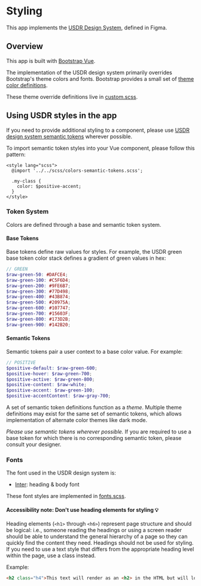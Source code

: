 # Styling

This app implements the [USDR Design System](https://www.figma.com/file/HWu4iIjcoX2txuN543qzIB/USDR-Design-System?type=design&node-id=101%3A167&mode=design&t=8mml86X91f9FzVAE-1), defined in Figma.

## Overview

This app is built with [Bootstrap Vue](https://bootstrap-vue.org/).

The implementation of the USDR design system primarily overrides Bootstrap's
theme colors and fonts.
Bootstrap provides a small set of [theme color definitions](https://getbootstrap.com/docs/5.0/customize/css-variables/#root-variables).

These theme override definitions live in [custom.scss](../packages/client/scss/custom.scss).

## Using USDR styles in the app

If you need to provide additional styling to a component, please use [USDR design system semantic tokens](../packages/client/scss/colors-semantic-tokens.scss) wherever possible.

To import semantic token styles into your Vue component, please follow this pattern:
```vue
<style lang="scss">
  @import '../../scss/colors-semantic-tokens.scss';

  .my-class {
    color: $positive-accent;
  }
</style>
```

### Token System
Colors are defined through a base and semantic token system.

#### Base Tokens
Base tokens define raw values for styles.
For example, the USDR green base token color stack defines a gradient of green values in hex:
```scss
// GREEN
$raw-green-50: #DAFCE4;
$raw-green-100: #C5F6D4;
$raw-green-200: #9FE6B7;
$raw-green-300: #77D498;
$raw-green-400: #43B874;
$raw-green-500: #20975A;
$raw-green-600: #107747;
$raw-green-700: #15603F;
$raw-green-800: #173D2B;
$raw-green-900: #142B20;
```

#### Semantic Tokens
Semantic tokens pair a user context to a base color value. For example:
```scss
// POSITIVE
$positive-default: $raw-green-600;
$positive-hover: $raw-green-700;
$positive-active: $raw-green-800;
$positive-content: $raw-white;
$positive-accent: $raw-green-100;
$positive-accentContent: $raw-gray-700;
```

A set of semantic token definitions function as a *theme*.
Multiple theme definitions may exist for the same set of semantic tokens,
 which allows implementation of alternate color themes like dark mode.

*Please use semantic tokens wherever possible.*
If you are required to use a base token for which there is no corresponding semantic token, please consult your designer.

### Fonts

The font used in the USDR design system is:
- [Inter](https://fonts.google.com/specimen/Inter): heading & body font

These font styles are implemented in [fonts.scss](../packages/client/scss/fonts.scss).

#### Accessibility note: Don't use heading elements for styling 💡
Heading elements (`<h1>` through `<h6>`) represent page structure and should be logical: i.e., someone reading the headings or using a screen reader should be able to understand the general hierarchy of a page so they can quickly find the content they need. Headings should not be used for styling. If you need to use a text style that differs from the appropriate heading level within the page, use a class instead.

Example:
``` html
<h2 class="h4">This text will render as an <h2> in the HTML but will look like an h4!</h2>
```